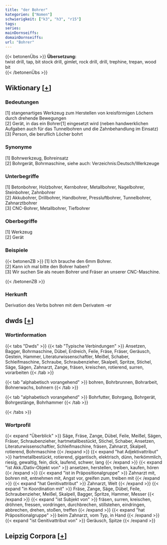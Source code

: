 ```yaml
---
title: "der Bohrer"
kategorien: ["Nomen"]
schwierigkeit: ["k3", "h3", "r15"]
tags:
series:
mainDornseiffs:
domainDornseiffs:
url: "Bohrer"
---
```


{{< betonenÜbs >}}
**Übersetzung:**  
twist drill, tap, bit stock drill, gimlet, rock drill, drill, trephine, trepan, wood  bit  
{{< /betonenÜbs >}}

## Wiktionary [[+](https://de.wiktionary.org/wiki/Bohrer)]

### Bedeutungen
[1] stangenartiges Werkzeug zum Herstellen von kreisförmigen Löchern durch drehende Bewegungen  
[2] Gerät, in das ein Bohrer[1] eingesetzt wird (neben handwerklichen Aufgaben auch für das Tunnelbohren und die Zahnbehandlung im Einsatz)  
[3] Person, die beruflich Löcher bohrt  

### Synonyme
[1] Bohrwerkzeug, Bohreinsatz  
[2] Bohrgerät, Bohrmaschine, siehe auch: Verzeichnis:Deutsch/Werkzeuge  

### Unterbegriffe
[1] Betonbohrer, Holzbohrer, Kernbohrer, Metallbohrer, Nagelbohrer, Steinbohrer, Zahnbohrer  
[2] Akkubohrer, Drillbohrer, Handbohrer, Pressluftbohrer, Tunnelbohrer, Zahnarztbohrer  
[3] CNC-Bohrer, Metallbohrer, Tiefbohrer  

### Oberbegriffe
[1] Werkzeug  
[2] Gerät  

### Beispiele
{{< betonenZB >}}
[1] Ich brauche den 6mm Bohrer.  
[2] Kann ich mal bitte den Bohrer haben?  
[3] Wir suchen Sie als neuen Bohrer und Fräser an unserer CNC-Maschine.  

{{< /betonenZB >}}
### Herkunft
Derivation des Verbs bohren mit dem Derivatem -er  



## dwds [[+](https://www.dwds.de/wb/Bohrer)]

### Wortinformation
{{< tabs "Dwds" >}}
{{< tab "Typische Verbindungen" >}}
Ansetzen, Bagger, Bohrmaschine, Dübel, Erdreich, Feile, Fräse, Fräser, Geräusch, Gestein, Hammer, Literaturwissenschaftler, Meißel, Schaber, Schleifmaschine, Schraube, Schraubenzieher, Skalpell, Spritze, Stichel, Säge, Sägen, Zahnarzt, Zange, fräsen, kreischen, rotierend, surren, vorarbeiten
{{< /tab >}}

{{< tab "alphabetisch vorangehend" >}}
bohren, Bohrbrunnen, Bohrarbeit, Bohnerwachs, bohnern
{{< /tab >}}

{{< tab "alphabetisch vorangehend" >}}
Bohrfutter, Bohrgang, Bohrgerät, Bohrgestänge, Bohrhammer
{{< /tab >}}

{{< /tabs >}}

### Wortprofil
{{< expand "Überblick" >}} Säge, Fräse, Zange, Dübel, Feile, Meißel, Sägen, Fräser, Schraubenzieher, hartmetallbestückt, Stichel, Schaber, Ansetzen, Literaturwissenschaftler, Schleifmaschine, fräsen, Zahnarzt, Skalpell, rotierend, Bohrmaschine {{< /expand >}}
{{< expand "hat Adjektivattribut" >}} hartmetallbestückt, rotierend, gigantisch, elektrisch, dünn, herkömmlich, riesig, gewaltig, fein, dick, laufend, schwer, lang {{< /expand >}}
{{< expand "ist Akk./Dativ-Objekt von" >}} ansetzen, herstellen, treiben, kaufen, hören {{< /expand >}}
{{< expand "ist in Präpositionalgruppe" >}} Zahnarzt mit, bohren mit, entnehmen mit, Angst vor, greifen zum, treiben mit {{< /expand >}}
{{< expand "hat Genitivattribut" >}} Zahnarzt, Welt {{< /expand >}}
{{< expand "in Koordination mit" >}} Fräse, Zange, Säge, Dübel, Feile, Schraubenzieher, Meißel, Skalpell, Bagger, Spritze, Hammer, Messer {{< /expand >}}
{{< expand "ist Subjekt von" >}} fräsen, surren, kreischen, dröhnen, fressen, vordringen, durchbrechen, stillstehen, eindringen, abbrechen, drehen, stoßen, treffen {{< /expand >}}
{{< expand "hat Präpositionalgruppe" >}} beim Zahnarzt, vom Typ, in Hand {{< /expand >}}
{{< expand "ist Genitivattribut von" >}} Geräusch, Spitze {{< /expand >}}

## Leipzig Corpora [[+](https://corpora.uni-leipzig.de/en/res?word=Bohrer&corpusId=deu_newscrawl-public_2018)]

